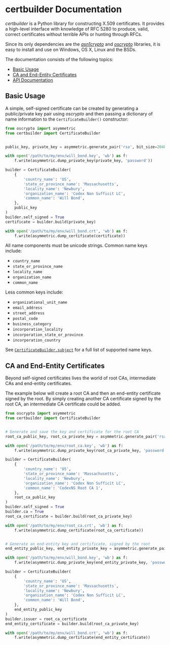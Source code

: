 # certbuilder Documentation

*certbuilder* is a Python library for constructing X.509 certificates. It
provides a high-level interface with knowledge of RFC 5280 to produce, valid,
correct certificates without terrible APIs or hunting through RFCs.

Since its only dependencies are the
[*asn1crypto*](https://github.com/wbond/asn1crypto#readme) and
[*oscrypto*](https://github.com/wbond/oscrypto#readme) libraries, it is
easy to install and use on Windows, OS X, Linux and the BSDs.

The documentation consists of the following topics:

 - [Basic Usage](#basic-usage)
 - [CA and End-Entity Certificates](#ca-and-end-entity-certificates)
 - [API Documentation](api.md)

## Basic Usage

A simple, self-signed certificate can be created by generating a public/private
key pair using *oscrypto* and then passing a dictionary of name information to
the `CertificateBuilder()` constructor:

```python
from oscrypto import asymmetric
from certbuilder import CertificateBuilder


public_key, private_key = asymmetric.generate_pair('rsa', bit_size=2048)

with open('/path/to/my/env/will_bond.key', 'wb') as f:
    f.write(asymmetric.dump_private_key(private_key, 'password'))

builder = CertificateBuilder(
    {
        'country_name': 'US',
        'state_or_province_name': 'Massachusetts',
        'locality_name': 'Newbury',
        'organization_name': 'Codex Non Sufficit LC',
        'common_name': 'Will Bond',
    },
    public_key
)
builder.self_signed = True
certificate = builder.build(private_key)

with open('/path/to/my/env/will_bond.crt', 'wb') as f:
    f.write(asymmetric.dump_certificate(certificate))
```

All name components must be unicode strings. Common name keys include:

 - `country_name`
 - `state_or_province_name`
 - `locality_name`
 - `organization_name`
 - `common_name`

Less common keys include:

 - `organizational_unit_name`
 - `email_address`
 - `street_address`
 - `postal_code`
 - `business_category`
 - `incorporation_locality`
 - `incorporation_state_or_province`
 - `incorporation_country`

See [`CertificateBuilder.subject`](api.md#subject-attribute) for a full
list of supported name keys.

## CA and End-Entity Certificates

Beyond self-signed certificates lives the world of root CAs, intermediate
CAs and end-entity certificates.

The example below will create a root CA and then an end-entity certificate
signed by the root. By simply creating another CA certificate signed by the
root CA, an intermediate CA certificate could be added.

```python
from oscrypto import asymmetric
from certbuilder import CertificateBuilder


# Generate and save the key and certificate for the root CA
root_ca_public_key, root_ca_private_key = asymmetric.generate_pair('rsa', bit_size=2048)

with open('/path/to/my/env/root_ca.key', 'wb') as f:
    f.write(asymmetric.dump_private_key(root_ca_private_key, 'password'))

builder = CertificateBuilder(
    {
        'country_name': 'US',
        'state_or_province_name': 'Massachusetts',
        'locality_name': 'Newbury',
        'organization_name': 'Codex Non Sufficit LC',
        'common_name': 'CodexNS Root CA 1',
    },
    root_ca_public_key
)
builder.self_signed = True
builder.ca = True
root_ca_certificate = builder.build(root_ca_private_key)

with open('/path/to/my/env/root_ca.crt', 'wb') as f:
    f.write(asymmetric.dump_certificate(root_ca_certificate))


# Generate an end-entity key and certificate, signed by the root
end_entity_public_key, end_entity_private_key = asymmetric.generate_pair('rsa', bit_size=2048)

with open('/path/to/my/env/will_bond.key', 'wb') as f:
    f.write(asymmetric.dump_private_key(end_entity_private_key, 'password'))

builder = CertificateBuilder(
    {
        'country_name': 'US',
        'state_or_province_name': 'Massachusetts',
        'locality_name': 'Newbury',
        'organization_name': 'Codex Non Sufficit LC',
        'common_name': 'Will Bond',
    },
    end_entity_public_key
)
builder.issuer = root_ca_certificate
end_entity_certificate = builder.build(root_ca_private_key)

with open('/path/to/my/env/will_bond.crt', 'wb') as f:
    f.write(asymmetric.dump_certificate(end_entity_certificate))
```
